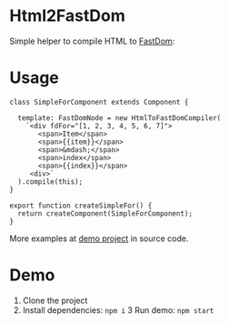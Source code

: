# Html2FastDom

Simple helper to compile HTML to [FastDom](https://github.com/PxyUp/FastDom/):

# Usage

```
class SimpleForComponent extends Component {

  template: FastDomNode = new HtmlToFastDomCompiler(
    `<div fdFor="[1, 2, 3, 4, 5, 6, 7]">
       <span>Item</span>
       <span>{{item}}</span>
       <span>&mdash;</span>
       <span>index</span>
       <span>{{index}}</span>
     <div>`
  ).compile(this);
}

export function createSimpleFor() {
  return createComponent(SimpleForComponent);
}
```

More examples at [demo project](https://github.com/RyuuGan/html2FastDom/tree/master/apps/demo/src/app/components) in source code.

# Demo

1. Clone the project
2. Install dependencies: `npm i`
3 Run demo: `npm start`